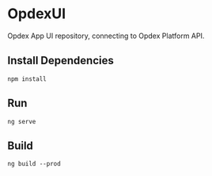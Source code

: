 # OpdexUI

Opdex App UI repository, connecting to Opdex Platform API.

## Install Dependencies

```shell
npm install
```

## Run

```shell
ng serve
```

## Build

```shell
ng build --prod
```
